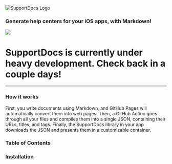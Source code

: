 
![SupportDocs Logo](https://raw.githubusercontent.com/aheze/SupportDocs/main/Assets/SupportDocsSmall.png)

### Generate help centers for your iOS apps, with Markdown!

![](https://raw.githubusercontent.com/aheze/SupportDocs/main/Assets/Header.png)

# SupportDocs is currently under heavy development. Check back in a couple days!

---

### How it works
First, you write documents using Markdown, and GitHub Pages will automatically convert them into web pages.
Then, a GitHub Action goes through all your files and compiles them into a single JSON, containing their URLs, titles, and tags.
Finally, the SupportDocs library in your app downloads the JSON and presents them in a customizable container.

### Table of Contents


### Installation
